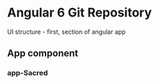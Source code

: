 # Angular 6 Git Repository

UI structure - first, section of angular app


## App component


### app-Sacred
